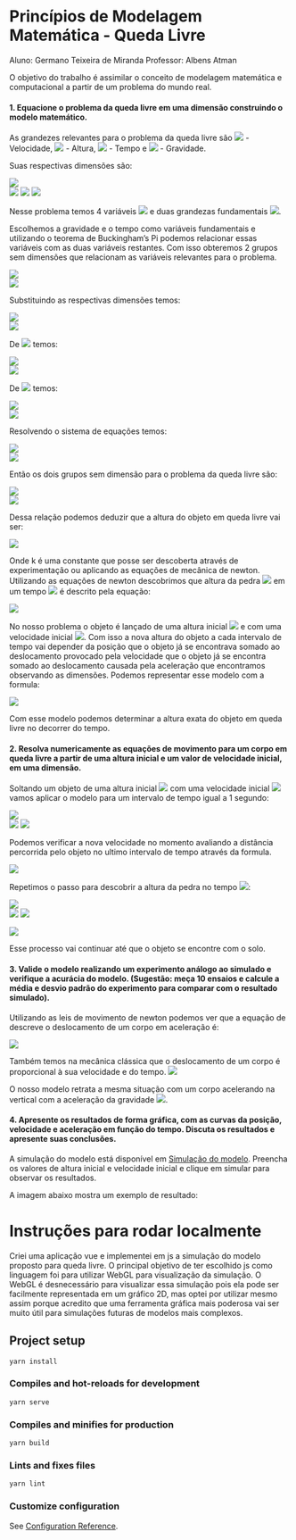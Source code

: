 # Princípios de Modelagem Matemática - Queda Livre
Aluno: Germano Teixeira de Miranda
Professor: Albens Atman

O objetivo do trabalho é assimilar o conceito de modelagem matemática e computacional a partir de um problema do mundo real.

#### 1. Equacione o problema da queda livre em uma dimensão construindo o modelo matemático.

As grandezes relevantes para o problema da queda livre são <img src="https://render.githubusercontent.com/render/math?math=V"> - Velocidade, <img src="https://render.githubusercontent.com/render/math?math=h"> - Altura, <img src="https://render.githubusercontent.com/render/math?math=t"> - Tempo e <img src="https://render.githubusercontent.com/render/math?math=g"> - Gravidade. 

Suas respectivas dimensões são:

<img src="https://render.githubusercontent.com/render/math?math=[V] = \frac L T "> \
<img src="https://render.githubusercontent.com/render/math?math=[h] = L ">
<img src="https://render.githubusercontent.com/render/math?math=[t] = T ">
<img src="https://render.githubusercontent.com/render/math?math=[g] = \frac L {T^2} ">

Nesse problema temos 4 variáveis <img src="https://render.githubusercontent.com/render/math?math=(V,h,t,g)"> e duas grandezas fundamentais <img src="https://render.githubusercontent.com/render/math?math=(T,L)">.

Escolhemos a gravidade e o tempo como variáveis fundamentais e utilizando o teorema de Buckingham’s Pi podemos relacionar essas variáveis com as duas variáveis restantes. Com isso obteremos 2 grupos sem dimensões que relacionam as variáveis relevantes para o problema.

<img src="https://render.githubusercontent.com/render/math?math=\prod_1 = V^{a_1} t^{b_1} g"> \
<img src="https://render.githubusercontent.com/render/math?math=\prod_2 = V^{a_2} t^{b_2} h">

Substituindo as respectivas dimensões temos:

<img src="https://render.githubusercontent.com/render/math?math=\prod_1 = (LT^{-2})^{a_1} T^{b_1} LT^{-1}"> \
<img src="https://render.githubusercontent.com/render/math?math=\prod_2 = (LT^{-2})^{a_2} T^{b_2} L"> 

De <img src="https://render.githubusercontent.com/render/math?math=\prod_1"> temos:

<img src="https://render.githubusercontent.com/render/math?math=L: a_1 %2B 1 = 0 "> \
<img src="https://render.githubusercontent.com/render/math?math=T: -2a_1 %2B b_1 - 1 = 0 ">

De <img src="https://render.githubusercontent.com/render/math?math=\prod_2"> temos:

<img src="https://render.githubusercontent.com/render/math?math=L: a_2 %2B 1 = 0 "> \
<img src="https://render.githubusercontent.com/render/math?math=T: -2a_2 %2B b_2 = 0 ">

Resolvendo o sistema de equações temos:

<img src="https://render.githubusercontent.com/render/math?math=a_1 = -1, b_1 = -1"> \
<img src="https://render.githubusercontent.com/render/math?math=a_2 = -1, b_2 = -2">

Então os dois grupos sem dimensão para o problema da queda livre são:

<img src="https://render.githubusercontent.com/render/math?math=\prod_1 = (\frac{v}{gt})"> \
<img src="https://render.githubusercontent.com/render/math?math=\prod_2 = (\frac{h}{gt^2})"> 

Dessa relação podemos deduzir que a altura do objeto em queda livre vai ser:

<img src="https://render.githubusercontent.com/render/math?math=h = k gt^2"> <br>

Onde k é uma constante que posse ser descoberta através de experimentação ou aplicando as equações de mecânica de newton. Utilizando as equações de newton descobrimos que altura da pedra <img src="https://render.githubusercontent.com/render/math?math=h"> em um tempo <img src="https://render.githubusercontent.com/render/math?math=t"> é descrito pela equação:

<img src="https://render.githubusercontent.com/render/math?math=h = \frac{1}{2}gt^2"> <br>

No nosso problema o objeto é lançado de uma altura inicial <img src="https://render.githubusercontent.com/render/math?math=h_0"> e com uma velocidade inicial <img src="https://render.githubusercontent.com/render/math?math=v_0">. Com isso a nova altura do objeto a cada intervalo de tempo vai depender da posição que o objeto já se encontrava somado ao deslocamento provocado pela velocidade que o objeto já se encontra somado ao deslocamento causada pela aceleração que encontramos observando as dimensões. Podemos representar esse modelo com a formula:

<img src="https://render.githubusercontent.com/render/math?math=h = h_0 %2B v_0t %2B \frac{1}{2}gt^2">

Com esse modelo podemos determinar a altura exata do objeto em queda livre no decorrer do tempo.

#### 2. Resolva numericamente as equações de movimento para um corpo em queda livre a partir de uma altura inicial e um valor de velocidade inicial, em uma dimensão. 

Soltando um objeto de uma altura inicial <img src="https://render.githubusercontent.com/render/math?math=h_0 = 100m"> com uma velocidade inicial <img src="https://render.githubusercontent.com/render/math?math=v_0 = -2m/s"> vamos aplicar o modelo para um intervalo de tempo igual a 1 segundo:

<img src="https://render.githubusercontent.com/render/math?math=h_1 = h_0 %2B v_0t %2B \frac{1}{2}gt^2"> \
<img src="https://render.githubusercontent.com/render/math?math=h_1 = 100 - 2*1 %2B \frac{1}{2}*(-9.8)*1">
<img src="https://render.githubusercontent.com/render/math?math=h_1 = 93.1 m">

Podemos verificar a nova velocidade no momento avaliando a distância percorrida pelo objeto no ultimo intervalo de tempo através da formula.

<img src="https://render.githubusercontent.com/render/math?math=v_1 = \frac{h_1 - h_0}{t} = \frac{93.1 - 100}{1} = -6.9 m/s">

Repetimos o passo para descobrir a altura da pedra no tempo <img src="https://render.githubusercontent.com/render/math?math=t = 2">:

<img src="https://render.githubusercontent.com/render/math?math=h_2 = h_1 %2B v_1t %2B \frac{1}{2}gt^2"> \
<img src="https://render.githubusercontent.com/render/math?math=h_2 = 93.1 - 6.9*1 %2B \frac{1}{2}*(-9.8)*1">
<img src="https://render.githubusercontent.com/render/math?math=h_2 = 78.6 m">

<img src="https://render.githubusercontent.com/render/math?math=v_2 = \frac{h_2 - h_1}{t} = \frac{78.6 - 93.1}{1} = -14.5 m/s">

Esse processo vai continuar até que o objeto se encontre com o solo.


#### 3. Valide o modelo realizando um experimento análogo ao simulado e verifique a acurácia do modelo. (Sugestão: meça 10 ensaios e calcule a média e desvio padrão do experimento para comparar com o resultado simulado).

Utilizando as leis de movimento de newton podemos ver que a equação de descreve o deslocamento de um corpo em aceleração é:

<img src="https://render.githubusercontent.com/render/math?math=S = \frac{1}{2}at^2"> 

Também temos na mecânica clássica que o deslocamento de um corpo é proporcional à sua velocidade e do tempo. 
<img src="https://render.githubusercontent.com/render/math?math=S = vt">

O nosso modelo retrata a mesma situação com um corpo acelerando na vertical com a aceleração da gravidade <img src="https://render.githubusercontent.com/render/math?math=g">.

#### 4. Apresente os resultados  de forma gráfica, com as curvas da posição, velocidade e aceleração em função do tempo. Discuta os resultados e  apresente suas conclusões.

A simulação do modelo está disponível em [Simulação do modelo](https://germanotm.github.io/free-fall/). Preencha os valores de altura inicial e velocidade inicial e clique em simular para observar os resultados.

A imagem abaixo mostra um exemplo de resultado:

# Instruções para rodar localmente

Criei uma aplicação vue e implementei em js a simulação do modelo proposto para queda livre. O principal objetivo de ter escolhido js como linguagem foi para utilizar WebGL para visualização da simulação. O WebGL é desnecessário para visualizar essa simulação pois ela pode ser facilmente representada em um gráfico 2D, mas optei por utilizar mesmo assim porque acredito que uma ferramenta gráfica mais poderosa vai ser muito útil para simulações futuras de modelos mais complexos. 

## Project setup
```
yarn install
```

### Compiles and hot-reloads for development
```
yarn serve
```

### Compiles and minifies for production
```
yarn build
```

### Lints and fixes files
```
yarn lint
```

### Customize configuration
See [Configuration Reference](https://cli.vuejs.org/config/).

